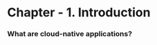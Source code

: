 # Chapter - 1. Introduction

### What are cloud-native applications? <a id="user-content-chapter-1-what-are-cloud-native-applications"></a>

